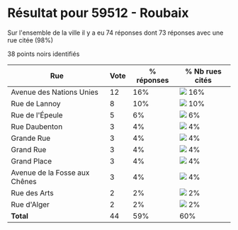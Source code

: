 # Résultat pour 59512 - Roubaix

Sur l'ensemble de la ville il y a eu 74 réponses dont 73 réponses avec une rue citée (98%)

38 points noirs identifiés

| Rue | Vote | % réponses | % Nb rues cités|
|-----|------|------------|----------------|
| Avenue des Nations Unies | 12 | 16% | <img src="../../img/bar_16.gif" />&nbsp;16%|
| Rue de Lannoy | 8 | 10% | <img src="../../img/bar_10.gif" />&nbsp;10%|
| Rue de l'Épeule | 5 | 6% | <img src="../../img/bar_6.gif" />&nbsp;6%|
| Rue Daubenton | 3 | 4% | <img src="../../img/bar_4.gif" />&nbsp;4%|
| Grande Rue | 3 | 4% | <img src="../../img/bar_4.gif" />&nbsp;4%|
| Grand Rue | 3 | 4% | <img src="../../img/bar_4.gif" />&nbsp;4%|
| Grand Place | 3 | 4% | <img src="../../img/bar_4.gif" />&nbsp;4%|
| Avenue de la Fosse aux Chênes | 3 | 4% | <img src="../../img/bar_4.gif" />&nbsp;4%|
| Rue des Arts | 2 | 2% | <img src="../../img/bar_2.gif" />&nbsp;2%|
| Rue d'Alger | 2 | 2% | <img src="../../img/bar_2.gif" />&nbsp;2%|
| **Total** | 44 | 59% | 60%|
